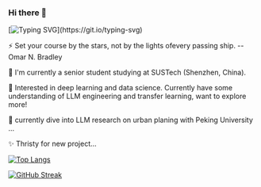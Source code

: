 ### Hi there 👋

[![Typing SVG](https://readme-typing-svg.demolab.com?font=Fira+Code&pause=1000&width=435&lines=Hi%2C+I'm+Yicheng+Tao;Nice+to+meet+you!)](https://git.io/typing-svg)
<!--
- 🔭 I’m currently working on ...
- 🌱 I’m currently learning ...
- 👯 I’m looking to collaborate on ...
- 🤔 I’m looking for help with ...
- 💬 Ask me about ...
- 📫 How to reach me: ...
- ⚡ Fun fact: ...
-->


<!-- ![](https://img.shields.io/badge/status-fighting-orange)![](https://img.shields.io/badge/Feeling-Rich%20Life-green)![visitors](https://visitor-badge.glitch.me/badge?page_id=Leo-Adventure_README.md&left_color=&right_color=blue)![]([https://img.shields.io/badge/status-On%20Summer%20Semester-orange](https://hits.seeyoufarm.com/api/count/incr/badge.svg?url=https%3A%2F%2Fgithub.com%2FLeo-Adventure1212%2Fhit-counter))


![Metrics](https://metrics.lecoq.io/zhuchichi56?template=classic&base.indepth=false&base.hireable=false&config.timezone=Asia%2FShanghai)
 -->
⚡ Set your course by the stars, not by the lights ofevery passing ship. --Omar N. Bradley

🌱 I'm currently a senior student studying at SUSTech (Shenzhen, China).

🔭 Interested in deep learning and data science. Currently have some understanding of LLM engineering and transfer learning, want to explore more!

🌱 currently dive into LLM research on urban planing with Peking University ...

✨ Thristy for new project...

[![Top Langs](https://github-readme-stats.vercel.app/api/top-langs/?username=shadowfall09&layout=compact)](https://github.com/anuraghazra/github-readme-stats) 

<!-- [![Anurag's GitHub stats](https://github-readme-stats.vercel.app/api?username=shadowfall09&show_icons=true&count_private=true&theme=radical)](https://github.com/anuraghazra/github-readme-stats) -->

[![GitHub Streak](https://github-readme-streak-stats.herokuapp.com/?user=shadowfall09&theme=blue-green)](https://git.io/streak-stats)


